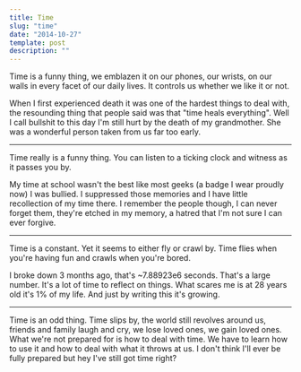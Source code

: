 ```yaml
---
title: Time
slug: "time"
date: "2014-10-27"
template: post
description: ""
---
```

Time is a funny thing, we emblazen it on our phones, our wrists, on our walls in every facet of our daily lives. It controls us whether we like it or not.

When I first experienced death it was one of the hardest things to deal with, the resounding thing that people said was that "time heals everything". Well I call bullshit to this day I'm still hurt by the death of my grandmother. She was a wonderful person taken from us far too early.

---

Time really is a funny thing. You can listen to a ticking clock and witness as it passes you by.

My time at school wasn't the best like most geeks (a badge I wear proudly now) I was bullied. I suppressed those memories and I have little recollection of my time there. I remember the people though, I can never forget them, they're etched in my memory, a hatred that I'm not sure I can ever forgive.

---

Time is a constant. Yet it seems to either fly or crawl by. Time flies when you're having fun and crawls when you're bored.

I broke down 3 months ago, that's ~7.88923e6 seconds. That's a large number. It's a lot of time to reflect on things. What scares me is at 28 years old it's 1% of my life. And just by writing this it's growing.

---

Time is an odd thing. Time slips by, the world still revolves around us, friends and family laugh and cry, we lose loved ones, we gain loved ones. What we're not prepared for is how to deal with time. We have to learn how to use it and how to deal with what it throws at us. I don't think I'll ever be fully prepared but hey I've still got time right?

